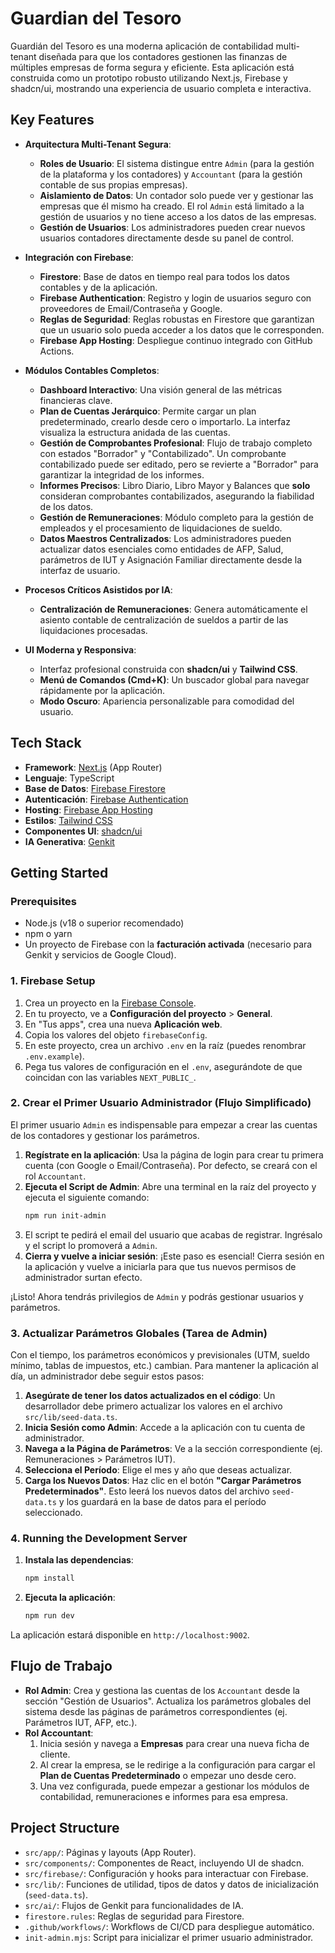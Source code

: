 
# Guardian del Tesoro

Guardián del Tesoro es una moderna aplicación de contabilidad multi-tenant diseñada para que los contadores gestionen las finanzas de múltiples empresas de forma segura y eficiente. Esta aplicación está construida como un prototipo robusto utilizando Next.js, Firebase y shadcn/ui, mostrando una experiencia de usuario completa e interactiva.

## Key Features

- **Arquitectura Multi-Tenant Segura**:
    - **Roles de Usuario**: El sistema distingue entre `Admin` (para la gestión de la plataforma y los contadores) y `Accountant` (para la gestión contable de sus propias empresas).
    - **Aislamiento de Datos**: Un contador solo puede ver y gestionar las empresas que él mismo ha creado. El rol `Admin` está limitado a la gestión de usuarios y no tiene acceso a los datos de las empresas.
    - **Gestión de Usuarios**: Los administradores pueden crear nuevos usuarios contadores directamente desde su panel de control.

- **Integración con Firebase**:
    - **Firestore**: Base de datos en tiempo real para todos los datos contables y de la aplicación.
    - **Firebase Authentication**: Registro y login de usuarios seguro con proveedores de Email/Contraseña y Google.
    - **Reglas de Seguridad**: Reglas robustas en Firestore que garantizan que un usuario solo pueda acceder a los datos que le corresponden.
    - **Firebase App Hosting**: Despliegue continuo integrado con GitHub Actions.

- **Módulos Contables Completos**:
    - **Dashboard Interactivo**: Una visión general de las métricas financieras clave.
    - **Plan de Cuentas Jerárquico**: Permite cargar un plan predeterminado, crearlo desde cero o importarlo. La interfaz visualiza la estructura anidada de las cuentas.
    - **Gestión de Comprobantes Profesional**: Flujo de trabajo completo con estados "Borrador" y "Contabilizado". Un comprobante contabilizado puede ser editado, pero se revierte a "Borrador" para garantizar la integridad de los informes.
    - **Informes Precisos**: Libro Diario, Libro Mayor y Balances que **solo** consideran comprobantes contabilizados, asegurando la fiabilidad de los datos.
    - **Gestión de Remuneraciones**: Módulo completo para la gestión de empleados y el procesamiento de liquidaciones de sueldo.
    - **Datos Maestros Centralizados**: Los administradores pueden actualizar datos esenciales como entidades de AFP, Salud, parámetros de IUT y Asignación Familiar directamente desde la interfaz de usuario.

- **Procesos Críticos Asistidos por IA**:
    - **Centralización de Remuneraciones**: Genera automáticamente el asiento contable de centralización de sueldos a partir de las liquidaciones procesadas.

- **UI Moderna y Responsiva**:
    - Interfaz profesional construida con **shadcn/ui** y **Tailwind CSS**.
    - **Menú de Comandos (Cmd+K)**: Un buscador global para navegar rápidamente por la aplicación.
    - **Modo Oscuro**: Apariencia personalizable para comodidad del usuario.

## Tech Stack

- **Framework**: [Next.js](https://nextjs.org/) (App Router)
- **Lenguaje**: TypeScript
- **Base de Datos**: [Firebase Firestore](https://firebase.google.com/docs/firestore)
- **Autenticación**: [Firebase Authentication](https://firebase.google.com/docs/auth)
- **Hosting**: [Firebase App Hosting](https://firebase.google.com/docs/hosting)
- **Estilos**: [Tailwind CSS](https://tailwindcss.com/)
- **Componentes UI**: [shadcn/ui](https://ui.shadcn.com/)
- **IA Generativa**: [Genkit](https://firebase.google.com/docs/genkit)

## Getting Started

### Prerequisites

- Node.js (v18 o superior recomendado)
- npm o yarn
- Un proyecto de Firebase con la **facturación activada** (necesario para Genkit y servicios de Google Cloud).

### 1. Firebase Setup

1.  Crea un proyecto en la [Firebase Console](https://console.firebase.google.com/).
2.  En tu proyecto, ve a **Configuración del proyecto** > **General**.
3.  En "Tus apps", crea una nueva **Aplicación web**.
4.  Copia los valores del objeto `firebaseConfig`.
5.  En este proyecto, crea un archivo `.env` en la raíz (puedes renombrar `.env.example`).
6.  Pega tus valores de configuración en el `.env`, asegurándote de que coincidan con las variables `NEXT_PUBLIC_`.

### 2. Crear el Primer Usuario Administrador (Flujo Simplificado)

El primer usuario `Admin` es indispensable para empezar a crear las cuentas de los contadores y gestionar los parámetros.

1.  **Regístrate en la aplicación**: Usa la página de login para crear tu primera cuenta (con Google o Email/Contraseña). Por defecto, se creará con el rol `Accountant`.
2.  **Ejecuta el Script de Admin**: Abre una terminal en la raíz del proyecto y ejecuta el siguiente comando:
    ```bash
    npm run init-admin
    ```
3.  El script te pedirá el email del usuario que acabas de registrar. Ingrésalo y el script lo promoverá a `Admin`.
4.  **Cierra y vuelve a iniciar sesión**: ¡Este paso es esencial! Cierra sesión en la aplicación y vuelve a iniciarla para que tus nuevos permisos de administrador surtan efecto.

¡Listo! Ahora tendrás privilegios de `Admin` y podrás gestionar usuarios y parámetros.

### 3. Actualizar Parámetros Globales (Tarea de Admin)

Con el tiempo, los parámetros económicos y previsionales (UTM, sueldo mínimo, tablas de impuestos, etc.) cambian. Para mantener la aplicación al día, un administrador debe seguir estos pasos:

1.  **Asegúrate de tener los datos actualizados en el código**: Un desarrollador debe primero actualizar los valores en el archivo `src/lib/seed-data.ts`.
2.  **Inicia Sesión como Admin**: Accede a la aplicación con tu cuenta de administrador.
3.  **Navega a la Página de Parámetros**: Ve a la sección correspondiente (ej. Remuneraciones > Parámetros IUT).
4.  **Selecciona el Período**: Elige el mes y año que deseas actualizar.
5.  **Carga los Nuevos Datos**: Haz clic en el botón **"Cargar Parámetros Predeterminados"**. Esto leerá los nuevos datos del archivo `seed-data.ts` y los guardará en la base de datos para el período seleccionado.

### 4. Running the Development Server

1.  **Instala las dependencias**:
    ```bash
    npm install
    ```
2.  **Ejecuta la aplicación**:
    ```bash
    npm run dev
    ```
La aplicación estará disponible en `http://localhost:9002`.

## Flujo de Trabajo

- **Rol Admin**: Crea y gestiona las cuentas de los `Accountant` desde la sección "Gestión de Usuarios". Actualiza los parámetros globales del sistema desde las páginas de parámetros correspondientes (ej. Parámetros IUT, AFP, etc.).
- **Rol Accountant**:
    1. Inicia sesión y navega a **Empresas** para crear una nueva ficha de cliente.
    2. Al crear la empresa, se le redirige a la configuración para cargar el **Plan de Cuentas Predeterminado** o empezar uno desde cero.
    3. Una vez configurada, puede empezar a gestionar los módulos de contabilidad, remuneraciones e informes para esa empresa.

## Project Structure

- `src/app/`: Páginas y layouts (App Router).
- `src/components/`: Componentes de React, incluyendo UI de shadcn.
- `src/firebase/`: Configuración y hooks para interactuar con Firebase.
- `src/lib/`: Funciones de utilidad, tipos de datos y datos de inicialización (`seed-data.ts`).
- `src/ai/`: Flujos de Genkit para funcionalidades de IA.
- `firestore.rules`: Reglas de seguridad para Firestore.
- `.github/workflows/`: Workflows de CI/CD para despliegue automático.
- `init-admin.mjs`: Script para inicializar el primer usuario administrador.
